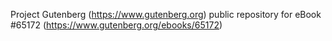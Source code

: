 Project Gutenberg (https://www.gutenberg.org) public repository for
eBook #65172 (https://www.gutenberg.org/ebooks/65172)
